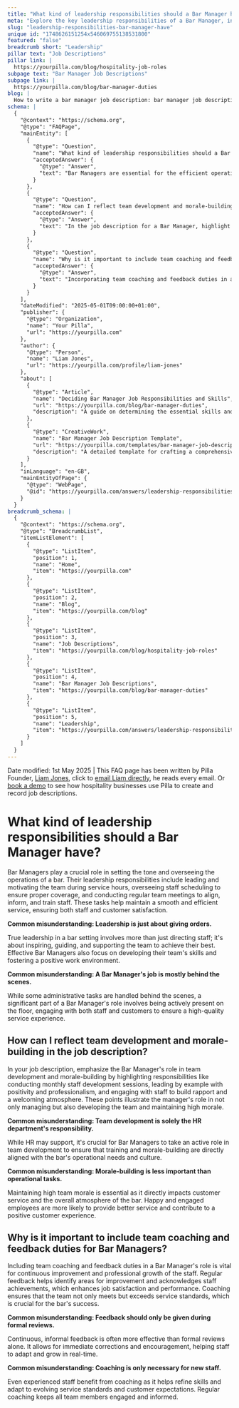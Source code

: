 ```yaml
---
title: "What kind of leadership responsibilities should a Bar Manager have?"
meta: "Explore the key leadership responsibilities of a Bar Manager, including team motivation, staff development, and maintaining high service standards."
slug: "leadership-responsibilities-bar-manager-have"
unique id: "1748626151254x546069755138531800"
featured: "false"
breadcrumb short: "Leadership"
pillar text: "Job Descriptions"
pillar link: |
  https://yourpilla.com/blog/hospitality-job-roles
subpage text: "Bar Manager Job Descriptions"
subpage link: |
  https://yourpilla.com/blog/bar-manager-duties
blog: |
  How to write a bar manager job description: bar manager job description template included.
schema: |
  {
    "@context": "https://schema.org",
    "@type": "FAQPage",
    "mainEntity": [
      {
        "@type": "Question",
        "name": "What kind of leadership responsibilities should a Bar Manager have?",
        "acceptedAnswer": {
          "@type": "Answer",
          "text": "Bar Managers are essential for the efficient operation of a bar. Their leadership responsibilities include motivating the team during service, managing staff schedules for optimal coverage, and conducting regular team meetings to ensure alignment, information sharing, and staff training. These activities are critical for maintaining efficient service and ensuring satisfaction of both staff and customers."
        }
      },
      {
        "@type": "Question",
        "name": "How can I reflect team development and morale-building in the job description?",
        "acceptedAnswer": {
          "@type": "Answer",
          "text": "In the job description for a Bar Manager, highlight their responsibilities for team development and morale-building. Include duties such as conducting monthly staff development sessions, leading by example with positivity and professionalism, and engaging with staff to foster a welcoming atmosphere. These responsibilities demonstrate the manager's role in team growth and maintaining high morale."
        }
      },
      {
        "@type": "Question",
        "name": "Why is it important to include team coaching and feedback duties for Bar Managers?",
        "acceptedAnswer": {
          "@type": "Answer",
          "text": "Incorporating team coaching and feedback duties in a Bar Manager's role is crucial for the team's continuous improvement and professional growth. Regular feedback and coaching help refine staff skills, enhance job satisfaction, and ensure the bar meets or exceeds service standards. These processes support immediate adjustments and staff development, essential for long-term success."
        }
      }
    ],
    "dateModified": "2025-05-01T09:00:00+01:00",
    "publisher": {
      "@type": "Organization",
      "name": "Your Pilla",
      "url": "https://yourpilla.com"
    },
    "author": {
      "@type": "Person",
      "name": "Liam Jones",
      "url": "https://yourpilla.com/profile/liam-jones"
    },
    "about": [
      {
        "@type": "Article",
        "name": "Deciding Bar Manager Job Responsibilities and Skills",
        "url": "https://yourpilla.com/blog/bar-manager-duties",
        "description": "A guide on determining the essential skills and responsibilities required for a Bar Manager."
      },
      {
        "@type": "CreativeWork",
        "name": "Bar Manager Job Description Template",
        "url": "https://yourpilla.com/templates/bar-manager-job-description",
        "description": "A detailed template for crafting a comprehensive job description for a Bar Manager role."
      }
    ],
    "inLanguage": "en-GB",
    "mainEntityOfPage": {
      "@type": "WebPage",
      "@id": "https://yourpilla.com/answers/leadership-responsibilities-bar-manager-have"
    }
  }
breadcrumb_schema: |
  {
    "@context": "https://schema.org",
    "@type": "BreadcrumbList",
    "itemListElement": [
      {
        "@type": "ListItem",
        "position": 1,
        "name": "Home",
        "item": "https://yourpilla.com"
      },
      {
        "@type": "ListItem",
        "position": 2,
        "name": "Blog",
        "item": "https://yourpilla.com/blog"
      },
      {
        "@type": "ListItem",
        "position": 3,
        "name": "Job Descriptions",
        "item": "https://yourpilla.com/blog/hospitality-job-roles"
      },
      {
        "@type": "ListItem",
        "position": 4,
        "name": "Bar Manager Job Descriptions",
        "item": "https://yourpilla.com/blog/bar-manager-duties"
      },
      {
        "@type": "ListItem",
        "position": 5,
        "name": "Leadership",
        "item": "https://yourpilla.com/answers/leadership-responsibilities-bar-manager-have"
      }
    ]
  }
---
```


Date modified: 1st May 2025 | This FAQ page has been written by Pilla Founder, [Liam Jones](https://yourpilla.com/profile/liam-jones), click to [email Liam directly](https://mailto:liam@yourpilla.com), he reads every email. Or [book a demo](https://calendly.com/pilla/demo) to see how hospitality businesses use Pilla to create and record job descriptions.

# What kind of leadership responsibilities should a Bar Manager have?

Bar Managers play a crucial role in setting the tone and overseeing the operations of a bar. Their leadership responsibilities include leading and motivating the team during service hours, overseeing staff scheduling to ensure proper coverage, and conducting regular team meetings to align, inform, and train staff. These tasks help maintain a smooth and efficient service, ensuring both staff and customer satisfaction.

**Common misunderstanding: Leadership is just about giving orders.**

True leadership in a bar setting involves more than just directing staff; it's about inspiring, guiding, and supporting the team to achieve their best. Effective Bar Managers also focus on developing their team's skills and fostering a positive work environment.

**Common misunderstanding: A Bar Manager's job is mostly behind the scenes.**

While some administrative tasks are handled behind the scenes, a significant part of a Bar Manager's role involves being actively present on the floor, engaging with both staff and customers to ensure a high-quality service experience.

## How can I reflect team development and morale-building in the job description?

In your job description, emphasize the Bar Manager's role in team development and morale-building by highlighting responsibilities like conducting monthly staff development sessions, leading by example with positivity and professionalism, and engaging with staff to build rapport and a welcoming atmosphere. These points illustrate the manager's role in not only managing but also developing the team and maintaining high morale.

**Common misunderstanding: Team development is solely the HR department's responsibility.**

While HR may support, it's crucial for Bar Managers to take an active role in team development to ensure that training and morale-building are directly aligned with the bar's operational needs and culture.

**Common misunderstanding: Morale-building is less important than operational tasks.**

Maintaining high team morale is essential as it directly impacts customer service and the overall atmosphere of the bar. Happy and engaged employees are more likely to provide better service and contribute to a positive customer experience.

## Why is it important to include team coaching and feedback duties for Bar Managers?

Including team coaching and feedback duties in a Bar Manager's role is vital for continuous improvement and professional growth of the staff. Regular feedback helps identify areas for improvement and acknowledges staff achievements, which enhances job satisfaction and performance. Coaching ensures that the team not only meets but exceeds service standards, which is crucial for the bar's success.

**Common misunderstanding: Feedback should only be given during formal reviews.**

Continuous, informal feedback is often more effective than formal reviews alone. It allows for immediate corrections and encouragement, helping staff to adapt and grow in real-time.

**Common misunderstanding: Coaching is only necessary for new staff.**

Even experienced staff benefit from coaching as it helps refine skills and adapt to evolving service standards and customer expectations. Regular coaching keeps all team members engaged and informed.